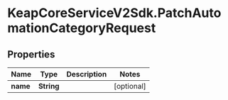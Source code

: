 # KeapCoreServiceV2Sdk.PatchAutomationCategoryRequest

## Properties

Name | Type | Description | Notes
------------ | ------------- | ------------- | -------------
**name** | **String** |  | [optional] 



